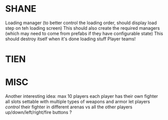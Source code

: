 SHANE
==========

Loading manager (to better control the loading order, should display load step on teh loading screen)
    This should also create the required managers (which may need to come from prefabs if they have configurable state)
    This should destroy itself when it's done loading stuff
Player teams!

TIEN
==========




MISC
==========

Another interesting idea:
    max 10 players
    each player has their own fighter
    all slots settable with multiple types of weapons and armor
    let players *control* their fighter in different arenas vs all the other players
        up/down/left/right/fire buttons ?
